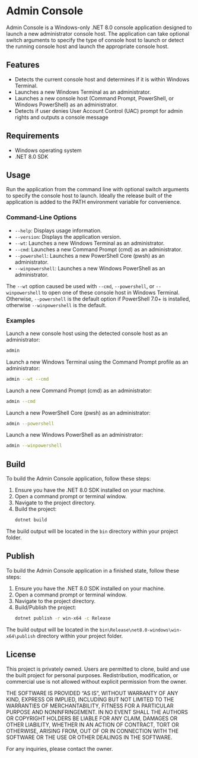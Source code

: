 # Admin Console

Admin Console is a Windows-only .NET 8.0 console application designed to launch a new administrator console host. The application can take optional switch arguments to specify the type of console host to launch or detect the running console host and launch the appropriate console host.

## Features

- Detects the current console host and determines if it is within Windows Terminal.
- Launches a new Windows Terminal as an administrator.
- Launches a new console host (Command Prompt, PowerShell, or Windows PowerShell) as an administrator.
- Detects if user denies User Account Control (UAC) prompt for admin rights and outputs a console message

## Requirements

- Windows operating system
- .NET 8.0 SDK

## Usage

Run the application from the command line with optional switch arguments to specify the console host to launch. Ideally the release built of the application is added to the PATH environment variable for convenience.

### Command-Line Options

- `--help`: Displays usage information.
- `--version`: Displays the application version.
- `--wt`: Launches a new Windows Terminal as an administrator.
- `--cmd`: Launches a new Command Prompt (cmd) as an administrator.
- `--powershell`: Launches a new PowerShell Core (pwsh) as an administrator.
- `--winpowershell`: Launches a new Windows PowerShell as an administrator.

The `--wt` option caused be used with `--cmd`, `--powershell`, or `--winpowershell` to open one of these console host in Windows Terminal. Otherwise, `--powershell` is the default option if PowerShell 7.0+ is installed, otherwise `--winpowershell` is the default.

### Examples

Launch a new console host using the detected console host as an administrator:
```sh
admin
```

Launch a new Windows Terminal using the Command Prompt profile as an administrator:
```sh
admin --wt --cmd
```

Launch a new Command Prompt (cmd) as an administrator:
```sh
admin --cmd
```

Launch a new PowerShell Core (pwsh) as an administrator:
```sh
admin --powershell
```

Launch a new Windows PowerShell as an administrator:
```sh
admin --winpowershell
```

## Build

To build the Admin Console application, follow these steps:

1. Ensure you have the .NET 8.0 SDK installed on your machine.
2. Open a command prompt or terminal window.
3. Navigate to the project directory.
5. Build the project:
    ```sh
    dotnet build
    ```

The build output will be located in the `bin` directory within your project folder.

## Publish

To build the Admin Console application in a finished state, follow these steps:

1. Ensure you have the .NET 8.0 SDK installed on your machine.
2. Open a command prompt or terminal window.
3. Navigate to the project directory.
5. Build/Publish the project:
    ```sh
    dotnet publish -r win-x64 -c Release
    ```

The build output will be located in the `bin\Release\net8.0-windows\win-x64\publish` directory within your project folder.

## License

This project is privately owned. Users are permitted to clone, build and use the built project for personal purposes. Redistribution, modification, or commercial use is not allowed without explicit permission from the owner.

THE SOFTWARE IS PROVIDED “AS IS”, WITHOUT WARRANTY OF ANY KIND, EXPRESS OR IMPLIED, INCLUDING BUT NOT LIMITED TO THE WARRANTIES OF MERCHANTABILITY, FITNESS FOR A PARTICULAR PURPOSE AND NONINFRINGEMENT. IN NO EVENT SHALL THE AUTHORS OR COPYRIGHT HOLDERS BE LIABLE FOR ANY CLAIM, DAMAGES OR OTHER LIABILITY, WHETHER IN AN ACTION OF CONTRACT, TORT OR OTHERWISE, ARISING FROM, OUT OF OR IN CONNECTION WITH THE SOFTWARE OR THE USE OR OTHER DEALINGS IN THE SOFTWARE.

For any inquiries, please contact the owner.